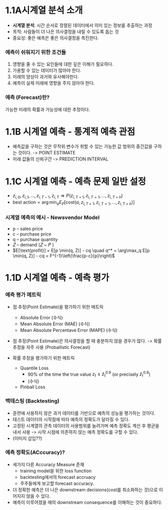 # 1.1A시계열 분석 소개
- **시계열 분석**: 시간 순서로 정렬된 데이터에서 의미 있는 정보를 추출하는 과정
- 목적: 사람들이 더 나은 의사결정을 내릴 수 있도록 돕는 것
- 중요성: 좋은 예측은 좋은 의사결정을 촉진한다.

### 예측이 쉬워지기 위한 조건들
1. 영향을 줄 수 있는 요인들에 대한 깊은 이해가 필요하다.
2. 가용할 수 있는 데이터가 많아야 한다.
3. 미래의 양상이 과거와 유사해야한다.
4. 예측이 실제 미래에 영향을 주지 않아야 한다.

### 예측 (Forecast)란?
가능한 미래의 확률과 가능성에 대한 추정이다.

# 1.1B 시계열 예측 - 통계적 예측 관점
- 예측값을 구하는 것은 무작위 변수가 취할 수 있는 가능한 값 범위의 중간값을 구하는 것이다.  -> POINT ESTIMATE
- 미래 값들의 신뢰구간 -> PREDICTION INTERVAL

# 1.1C 시계열 예측 - 예측 문제 일반 설정
- $z_{i,0}, z_{i,1}, \ldots, z_{i,T-1}, z_{i,T} \Rightarrow P(z_{i,T+1}, z_{i,T=1}, \ldots, z_{i,T+h})$
- $\text{best action} = \arg\min_{a} E_P \left[ \text{cost}(a, z_{i,T+1}, z_{i,T=1}, \ldots, z_{i,T+h}) \right]$

### 시계열 예측의 예시 - Newsvendor Model
- p – sales price
- c – purchase price
- q  – purchase quantity
- 𝑍 – demand  (𝑍 ~ 𝑃 )
- $E[\text{profit}] = E[p \min(q, Z)] - cq \quad q^* = \arg\max_q E[p \min(q, Z)] - cq = F^{-1}\left(\frac{p-c}{p}\right)$


# 1.1D 시계열 예측 - 예측 평가
### 예측 평가 메트릭
 - 점 추정(Point Estimate)을 평가하기 위한 메트릭
   - Absolute Error (수식)
   - Mean Absolute Error (MAE) (수식)
   - Mean Absolute Percentave Error (MAPE) (수식)

 - 점 추정(Point Estimate)은 의사결정을 할 때 충분하지 않을 경우가 많다. -> 확률 추정을 자주 사용 (Probailistic Forecast)

 - 확률 추정을 평가하기 위한 메트릭
   - Quantile Loss
     - 90\% of the time the true value $z_t \leq \hat{z}_t^{0.9}$ (or precisely $\hat{z}_t^{0.9}$)
     - (수식)
   - Pinball Loss

### 백테스팅 (Backtesting)
- 훈련에 사용하지 않은 과거 데이터를 기반으로 예측의 성능을 평가하는 것이다.
- 테스트 데이터의 시작점에 따라 예측의 정확도가 달라질 수 있다.
- 고정된 시계열의 관측 데이터의 사용범위를 늘려가며 예측 정확도 계산 후 평균을 내서 사용 -> 시작 시점에 의존하지 않는 예측 정확도를 구할 수 있다.
- (이미지 삽입??)

### 예측 정확도(ACccuracy)?
- 세가지 다른 Accuracy Measure 존재
  - training model을 위한 loss function
  - backtesting에서의 forecast accruacy
  - 주주들에게 보고할 forecast accuracy.
- 더 정확한 예측은 더 나은 downstream decisions(cost를 최소화하는 것)으로 이어지지 않을 수 있다.
- 예측이 이루어졌을 때의 downstream consequence를 이해하는 것이 중요하다. 

